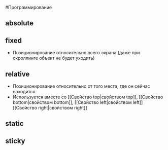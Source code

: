 #Программирование 
## absolute

## fixed
- Позиционирование относительно всего экрана (даже при скроллинге объект не будет уходить)
## relative
- Позиционирование относительно от того места, где он сейчас находится 
- Используется вместе со [[Свойство top|свойством top]], [[Свойство bottom|свойством bottom]], [[Свойство left|свойством left]] [[Свойство right|свойством right]]
## static
## sticky